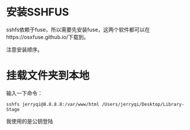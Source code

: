 # 安装SSHFUS
sshfs依赖于fuse，所以需要先安装fuse，这两个软件都可以在https://osxfuse.github.io/下载到。

注意安装顺序。

# 挂载文件夹到本地
输入一下命令：
```shell
sshfs jerryqi@8.8.8.8:/var/www/html /Users/jerryqi/Desktop/Library-Stage
```
我使用的是公钥登陆